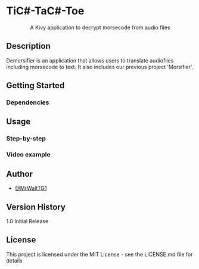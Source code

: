 # TiC#-TaC#-Toe

<p align="center">A Kivy application to decrypt morsecode from audio files</p>

## Description

Demorsifier is an application that allows users to translate audiofiles including morsecode to text. It also includes our previous project 'Morsifier'.


## Getting Started

### Dependencies

## Usage

### Step-by-step

### Video example


## Author

- <a href="https://github.com/MrWaltTG1">@MrWaltTG1</a>

## Version History

1.0
Initial Release

## License

This project is licensed under the MIT License - see the LICENSE.md file for details
